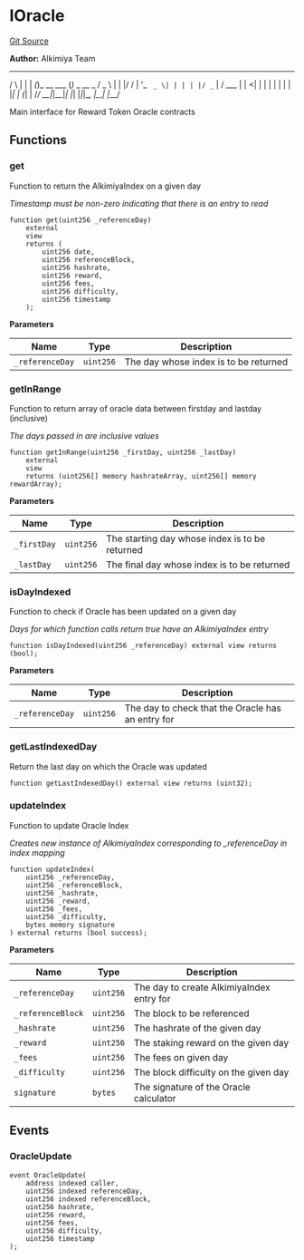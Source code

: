 # IOracle
[Git Source](https://github.com/Alkimiya/v2.1-core/tree/comments-docs/blob/ee3e12bcce8690315f313782a9d6014a1b843773/contracts/interfaces/oracle/IOracle.sol)

**Author:**
Alkimiya Team

_    _ _    _           _
/ \  | | | _(_)_ __ ___ (_)_   _  __ _
/ _ \ | | |/ / | '_ ` _ \| | | | |/ _` |
/ ___ \| |  <|  | | | | | | | |_| | (_| |
/_/   \_\_|_|\_\_|_| |_| |_|_|\__, |\__,_|
|___/

Main interface for Reward Token Oracle contracts


## Functions
### get

Function to return the AlkimiyaIndex on a given day

*Timestamp must be non-zero indicating that there is an entry to read*


```solidity
function get(uint256 _referenceDay)
    external
    view
    returns (
        uint256 date,
        uint256 referenceBlock,
        uint256 hashrate,
        uint256 reward,
        uint256 fees,
        uint256 difficulty,
        uint256 timestamp
    );
```
**Parameters**

|Name|Type|Description|
|----|----|-----------|
|`_referenceDay`|`uint256`|The day whose index is to be returned|


### getInRange

Function to return array of oracle data between firstday and lastday (inclusive)

*The days passed in are inclusive values*


```solidity
function getInRange(uint256 _firstDay, uint256 _lastDay)
    external
    view
    returns (uint256[] memory hashrateArray, uint256[] memory rewardArray);
```
**Parameters**

|Name|Type|Description|
|----|----|-----------|
|`_firstDay`|`uint256`|The starting day whose index is to be returned|
|`_lastDay`|`uint256`|The final day whose index is to be returned|


### isDayIndexed

Function to check if Oracle has been updated on a given day

*Days for which function calls return true have an AlkimiyaIndex entry*


```solidity
function isDayIndexed(uint256 _referenceDay) external view returns (bool);
```
**Parameters**

|Name|Type|Description|
|----|----|-----------|
|`_referenceDay`|`uint256`|The day to check that the Oracle has an entry for|


### getLastIndexedDay

Return the last day on which the Oracle was updated


```solidity
function getLastIndexedDay() external view returns (uint32);
```

### updateIndex

Function to update Oracle Index

*Creates new instance of AlkimiyaIndex corresponding to _referenceDay in index mapping*


```solidity
function updateIndex(
    uint256 _referenceDay,
    uint256 _referenceBlock,
    uint256 _hashrate,
    uint256 _reward,
    uint256 _fees,
    uint256 _difficulty,
    bytes memory signature
) external returns (bool success);
```
**Parameters**

|Name|Type|Description|
|----|----|-----------|
|`_referenceDay`|`uint256`|The day to create AlkimiyaIndex entry for|
|`_referenceBlock`|`uint256`|The block to be referenced|
|`_hashrate`|`uint256`|The hashrate of the given day|
|`_reward`|`uint256`|The staking reward on the given day|
|`_fees`|`uint256`|The fees on given day|
|`_difficulty`|`uint256`|The block difficulty on the given day|
|`signature`|`bytes`|The signature of the Oracle calculator|


## Events
### OracleUpdate

```solidity
event OracleUpdate(
    address indexed caller,
    uint256 indexed referenceDay,
    uint256 indexed referenceBlock,
    uint256 hashrate,
    uint256 reward,
    uint256 fees,
    uint256 difficulty,
    uint256 timestamp
);
```

